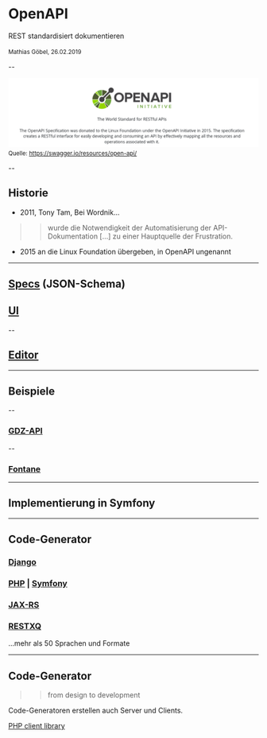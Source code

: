 # OpenAPI

REST standardisiert dokumentieren

<small>Mathias Göbel, 26.02.2019</small>

--

![logo and text from swagger.io](img/swagger.png)
<small>Quelle: https://swagger.io/resources/open-api/</small>

--

## Historie

* 2011, Tony Tam, Bei Wordnik…
>> wurde die Notwendigkeit der Automatisierung der API-Dokumentation […] zu
einer Hauptquelle der Frustration.

* 2015 an die Linux Foundation übergeben, in OpenAPI ungenannt

---

## [Specs](https://swagger.io/specification/) (JSON-Schema)
## [UI](https://swagger.io/tools/swagger-ui/)

--

## [Editor](https://editor.swagger.io/)

---

## Beispiele

--

### [GDZ-API](https://gdz.sub.uni-goettingen.de/doc/)

--

### [Fontane](https://fontane-nb.dariah.eu/test/openapi/index.html)

---

## Implementierung in Symfony

---

## Code-Generator

### [Django](https://www.django-rest-framework.org/topics/documenting-your-api/#third-party-packages)
### [PHP](https://github.com/zircote/swagger-php) \| [Symfony](https://symfony.com/doc/master/bundles/NelmioApiDocBundle/index.html)
### [JAX-RS](http://www.adam-bien.com/roller/abien/entry/jax_rs_get_swagger_json)
### [RESTXQ](https://ci.de.dariah.eu/exist-repo/)
…mehr als 50 Sprachen und Formate

---
## Code-Generator

>> from design to development

Code-Generatoren erstellen auch Server und Clients.

[PHP client library](https://github.com/swagger-api/swagger-codegen#getting-started)
